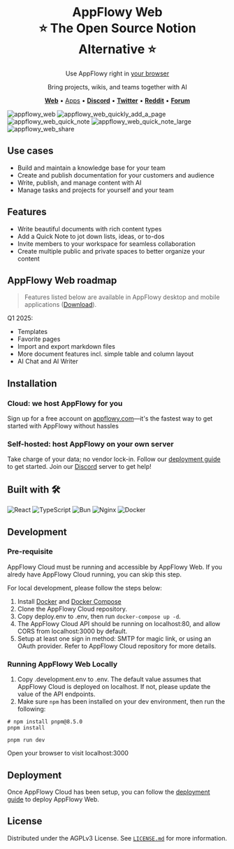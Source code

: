 <h1 align="center" style="border-bottom: none">AppFlowy Web<br>
⭐️ The Open Source Notion Alternative ⭐️
</h1>
<p align="center"> Use AppFlowy right in <a href="https://www.appflowy.com">your browser</a><br>
</p>


<p align="center">
Bring projects, wikis, and teams together with AI
</p>
<p align="center">
    <a href="http://appflowy.com"><b>Web</b></a> •
    <a href="https://appflowy.com/download">Apps</a> •
    <a href="https://discord.gg/9Q2xaN37tV"><b>Discord</b></a> •
    <a href="https://twitter.com/appflowy"><b>Twitter</b></a> •
    <a href="https://www.reddit.com/r/appflowy/"><b>Reddit</b></a> •
    <a href="https://forum.appflowy.io/"><b>Forum</b></a>
</p>


![appflowy_web](https://github.com/user-attachments/assets/beb79630-b134-4de0-b464-d164cd0f9adf)
![appflowy_web_quickly_add_a_page](https://github.com/user-attachments/assets/364f6419-c214-46aa-92ff-bfcc0a4f93d6)
![appflowy_web_quick_note](https://github.com/user-attachments/assets/b67285df-6f89-416d-94e0-d0b82eb22359)
![appflowy_web_quick_note_large](https://github.com/user-attachments/assets/5c633e60-6f34-454c-91db-236a1b78966a)
![appflowy_web_share](https://github.com/user-attachments/assets/64b9955d-b11f-4aa1-b32b-ea79ea7f3566)

## Use cases
- Build and maintain a knowledge base for your team
- Create and publish documentation for your customers and audience
- Write, publish, and manage content with AI
- Manage tasks and projects for yourself and your team

## Features
- Write beautiful documents with rich content types
- Add a Quick Note to jot down lists, ideas, or to-dos
- Invite members to your workspace for seamless collaboration
- Create multiple public and private spaces to better organize your content

## AppFlowy Web roadmap
>Features listed below are available in AppFlowy desktop and mobile applications (<a href="https://appflowy.io/download">Download</a>).

Q1 2025:
- Templates
- Favorite pages
- Import and export markdown files
- More document features incl. simple table and column layout
- AI Chat and AI Writer

## Installation
### Cloud: we host AppFlowy for you
Sign up for a free account on <a href="https://appflowy.com">appflowy.com</a>—it's the fastest way to get started with AppFlowy without hassles

### Self-hosted: host AppFlowy on your own server
Take charge of your data; no vendor lock-in. Follow our <a href="https://appflowy.com/docs/self-host-appflowy-overview">deployment guide</a> to get started.
Join our <a href="https://discord.gg/FFmDE99bgA">Discord</a> server to get help!

## Built with 🛠️
![React](https://img.shields.io/badge/React-20232A?style=for-the-badge&logo=react&logoColor=61DAFB)
![TypeScript](https://img.shields.io/badge/TypeScript-007ACC?style=for-the-badge&logo=typescript&logoColor=white)
![Bun](https://img.shields.io/badge/Bun-000000?style=for-the-badge&logo=bun&logoColor=white)
![Nginx](https://img.shields.io/badge/Nginx-009639?style=for-the-badge&logo=nginx&logoColor=white)
![Docker](https://img.shields.io/badge/Docker-2496ED?style=for-the-badge&logo=docker&logoColor=white)

## Development
### Pre-requisite
AppFlowy Cloud must be running and accessible by AppFlowy Web. If you alredy have AppFlowy Cloud running, you can skip this step.

For local development, please follow the steps below:
1. Install [Docker](https://docs.docker.com/get-docker/) and [Docker Compose](https://docs.docker.com/compose/install/)
2. Clone the AppFlowy Cloud repository.
3. Copy deploy.env to .env, then run `docker-compose up -d`.
4. The AppFlowy Cloud API should be running on localhost:80, and allow CORS from localhost:3000 by default.
5. Setup at least one sign in method: SMTP for magic link, or using an OAuth provider. Refer to AppFlowy Cloud repository for more details.

### Running AppFlowy Web Locally
1. Copy .development.env to .env. The default value assumes that AppFlowy Cloud is deployed on localhost. If not, please update the value of the API endpoints.
2. Make sure `npm` has been installed on your dev environment, then run the following:
```
# npm install pnpm@8.5.0
pnpm install

pnpm run dev
```

Open your browser to visit localhost:3000

## Deployment
Once AppFlowy Cloud has been setup, you can follow the [deployment guide](https://appflowy.com/docs/self-host-appflowy-run-appflowy-web)
to deploy AppFlowy Web.

## License
Distributed under the AGPLv3 License. See [`LICENSE.md`](https://github.com/AppFlowy-IO/AppFlowy-Web/blob/main/LICENSE) for
more information.
